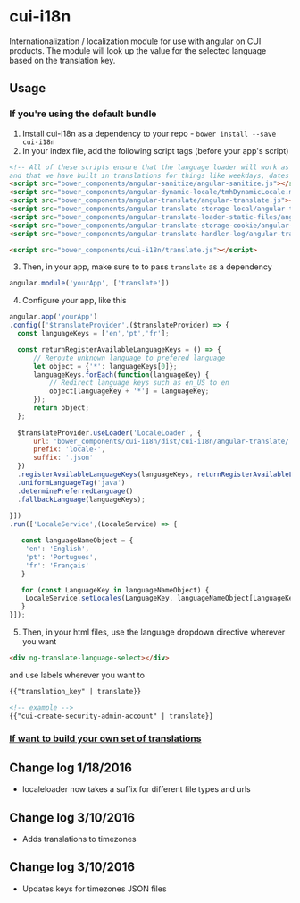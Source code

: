 # cui-i18n
Internationalization / localization module for use with angular on CUI products. 
The module will look up the value for the selected language based on the translation key.

## Usage

### If you're using the default bundle

1. Install cui-i18n as a dependency to your repo - `bower install --save cui-i18n`
2. In your index file, add the following script tags (before your app's script)
  ```html
  <!-- All of these scripts ensure that the language loader will work as efficientely as possible
  and that we have built in translations for things like weekdays, dates and currencies. -->
  <script src="bower_components/angular-sanitize/angular-sanitize.js"></script>
  <script src="bower_components/angular-dynamic-locale/tmhDynamicLocale.min.js"></script>
  <script src="bower_components/angular-translate/angular-translate.js"></script>
  <script src="bower_components/angular-translate-storage-local/angular-translate-storage-local.js"></script>
  <script src="bower_components/angular-translate-loader-static-files/angular-translate-loader-static-files.js"></script>
  <script src="bower_components/angular-translate-storage-cookie/angular-translate-storage-cookie.js"></script>
  <script src="bower_components/angular-translate-handler-log/angular-translate-handler-log.js"></script>
  
  <script src="bower_components/cui-i18n/translate.js"></script>
  ```
3. Then, in your app, make sure to to pass `translate` as a dependency
  ```javascript
  angular.module('yourApp', ['translate'])
  ```
4. Configure your app, like this
  ```javascript
  angular.app('yourApp')
  .config(['$translateProvider',($translateProvider) => {
    const languageKeys = ['en','pt','fr'];
  
    const returnRegisterAvailableLanguageKeys = () => {
        // Reroute unknown language to prefered language
        let object = {'*': languageKeys[0]};
        languageKeys.forEach(function(languageKey) {
            // Redirect language keys such as en_US to en
            object[languageKey + '*'] = languageKey;
        });
        return object;
    };
   
    $translateProvider.useLoader('LocaleLoader', {
        url: 'bower_components/cui-i18n/dist/cui-i18n/angular-translate/',
        prefix: 'locale-',
        suffix: '.json'
    })
    .registerAvailableLanguageKeys(languageKeys, returnRegisterAvailableLanguageKeys())
    .uniformLanguageTag('java')
    .determinePreferredLanguage()
    .fallbackLanguage(languageKeys);
   
  }])
  .run(['LocaleService',(LocaleService) => {
  
     const languageNameObject = {
      'en': 'English',
      'pt': 'Portugues',
      'fr': 'Français'
     }
  
     for (const LanguageKey in languageNameObject) {
      LocaleService.setLocales(LanguageKey, languageNameObject[LanguageKey]);
     }
  }]);
  ```
5. Then, in your html files, use the language dropdown directive wherever you want
  ```html
  <div ng-translate-language-select></div>
  ```
and use labels wherever you want to
  ```html
  {{"translation_key" | translate}}
  
  <!-- example -->
  {{"cui-create-security-admin-account" | translate}}
  ```

### [If want to build your own set of translations](docs/customBuildInstructions.md)

## Change log 1/18/2016

* localeloader now takes a suffix for different file types and urls

## Change log 3/10/2016

* Adds translations to timezones

## Change log 3/10/2016

* Updates keys for timezones JSON files

